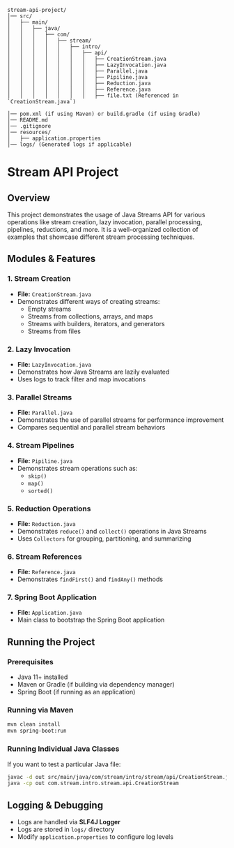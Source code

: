 ```
stream-api-project/
│── src/
│   ├── main/
│   │   ├── java/
│   │   │   ├── com/
│   │   │   │   ├── stream/
│   │   │   │   │   ├── intro/
│   │   │   │   │   │   ├── api/
│   │   │   │   │   │   │   ├── CreationStream.java
│   │   │   │   │   │   │   ├── LazyInvocation.java
│   │   │   │   │   │   │   ├── Parallel.java
│   │   │   │   │   │   │   ├── Pipiline.java
│   │   │   │   │   │   │   ├── Reduction.java
│   │   │   │   │   │   │   ├── Reference.java
│   │   │   │   │   │   │   ├── file.txt (Referenced in `CreationStream.java`)

│── pom.xml (if using Maven) or build.gradle (if using Gradle)
│── README.md
│── .gitignore
│── resources/
│   ├── application.properties
│── logs/ (Generated logs if applicable)
```

# Stream API Project

## Overview
This project demonstrates the usage of Java Streams API for various operations like stream creation, lazy invocation, parallel processing, pipelines, reductions, and more. It is a well-organized collection of examples that showcase different stream processing techniques.

## Modules & Features
### **1. Stream Creation**
- **File:** `CreationStream.java`
- Demonstrates different ways of creating streams:
  - Empty streams
  - Streams from collections, arrays, and maps
  - Streams with builders, iterators, and generators
  - Streams from files

### **2. Lazy Invocation**
- **File:** `LazyInvocation.java`
- Demonstrates how Java Streams are lazily evaluated
- Uses logs to track filter and map invocations

### **3. Parallel Streams**
- **File:** `Parallel.java`
- Demonstrates the use of parallel streams for performance improvement
- Compares sequential and parallel stream behaviors

### **4. Stream Pipelines**
- **File:** `Pipiline.java`
- Demonstrates stream operations such as:
  - `skip()`
  - `map()`
  - `sorted()`

### **5. Reduction Operations**
- **File:** `Reduction.java`
- Demonstrates `reduce()` and `collect()` operations in Java Streams
- Uses `Collectors` for grouping, partitioning, and summarizing

### **6. Stream References**
- **File:** `Reference.java`
- Demonstrates `findFirst()` and `findAny()` methods

### **7. Spring Boot Application**
- **File:** `Application.java`
- Main class to bootstrap the Spring Boot application

## Running the Project
### **Prerequisites**
- Java 11+ installed
- Maven or Gradle (if building via dependency manager)
- Spring Boot (if running as an application)

### **Running via Maven**
```sh
mvn clean install
mvn spring-boot:run
```

### **Running Individual Java Classes**
If you want to test a particular Java file:
```sh
javac -d out src/main/java/com/stream/intro/stream/api/CreationStream.java
java -cp out com.stream.intro.stream.api.CreationStream
```

## Logging & Debugging
- Logs are handled via **SLF4J Logger**
- Logs are stored in `logs/` directory
- Modify `application.properties` to configure log levels
